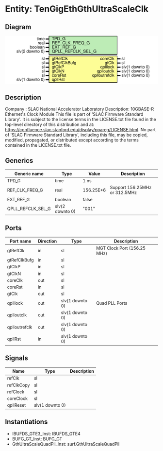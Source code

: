 # Entity: TenGigEthGthUltraScaleClk

## Diagram

![Diagram](TenGigEthGthUltraScaleClk.svg "Diagram")
## Description

Company    : SLAC National Accelerator Laboratory
Description: 10GBASE-R Ethernet's Clock Module
This file is part of 'SLAC Firmware Standard Library'.
It is subject to the license terms in the LICENSE.txt file found in the
top-level directory of this distribution and at:
   https://confluence.slac.stanford.edu/display/ppareg/LICENSE.html.
No part of 'SLAC Firmware Standard Library', including this file,
may be copied, modified, propagated, or distributed except according to
the terms contained in the LICENSE.txt file.
## Generics

| Generic name      | Type            | Value     | Description                   |
| ----------------- | --------------- | --------- | ----------------------------- |
| TPD_G             | time            | 1 ns      |                               |
| REF_CLK_FREQ_G    | real            | 156.25E+6 | Support 156.25MHz or 312.5MHz |
| EXT_REF_G         | boolean         | false     |                               |
| QPLL_REFCLK_SEL_G | slv(2 downto 0) | "001"     |                               |
## Ports

| Port name     | Direction | Type            | Description                 |
| ------------- | --------- | --------------- | --------------------------- |
| gtRefClk      | in        | sl              | MGT Clock Port (156.25 MHz) |
| gtRefClkBufg  | in        | sl              |                             |
| gtClkP        | in        | sl              |                             |
| gtClkN        | in        | sl              |                             |
| coreClk       | out       | sl              |                             |
| coreRst       | in        | sl              |                             |
| gtClk         | out       | sl              |                             |
| qplllock      | out       | slv(1 downto 0) | Quad PLL Ports              |
| qplloutclk    | out       | slv(1 downto 0) |                             |
| qplloutrefclk | out       | slv(1 downto 0) |                             |
| qpllRst       | in        | slv(1 downto 0) |                             |
## Signals

| Name       | Type            | Description |
| ---------- | --------------- | ----------- |
| refClk     | sl              |             |
| refClkCopy | sl              |             |
| refClock   | sl              |             |
| coreClock  | sl              |             |
| qpllReset  | slv(1 downto 0) |             |
## Instantiations

- IBUFDS_GTE3_Inst: IBUFDS_GTE4
- BUFG_GT_Inst: BUFG_GT
- GthUltraScaleQuadPll_Inst: surf.GthUltraScaleQuadPll
